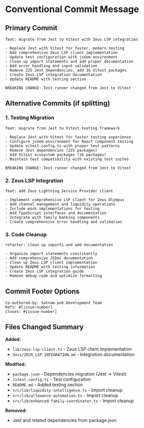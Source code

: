 # Conventional Commit Message

## Primary Commit

```
feat: migrate from Jest to Vitest with Zeus LSP integration

- Replace Jest with Vitest for faster, modern testing
- Add comprehensive Zeus LSP client implementation
- Update test configuration with jsdom environment
- Clean up import statements and add proper documentation
- Add error handling and input validation
- Remove 225 Jest dependencies, add 16 Vitest packages
- Create Zeus LSP integration documentation
- Update README with testing section

BREAKING CHANGE: Test runner changed from Jest to Vitest
```

## Alternative Commits (if splitting)

### 1. Testing Migration

```
feat: migrate from Jest to Vitest testing framework

- Replace Jest with Vitest for faster testing experience
- Configure jsdom environment for React component testing
- Update vitest.config.ts with proper test patterns
- Remove Jest dependencies (225 packages)
- Add Vitest ecosystem packages (16 packages)
- Maintain test compatibility with existing test suites

BREAKING CHANGE: Test runner changed from Jest to Vitest
```

### 2. Zeus LSP Integration

```
feat: add Zeus Lightning Service Provider client

- Implement comprehensive LSP client for Zeus Olympus
- Add channel management and liquidity operations
- Include mock implementations for testing
- Add TypeScript interfaces and documentation
- Integrate with family banking components
- Create comprehensive error handling and validation
```

### 3. Code Cleanup

```
refactor: clean up imports and add documentation

- Organize import statements consistently
- Add comprehensive JSDoc documentation
- Clean up Zeus LSP client implementation
- Update README with testing information
- Create Zeus LSP integration guide
- Remove debug code and optimize formatting
```

## Commit Footer Options

```
Co-authored-by: Satnam.pub Development Team
Refs: #[issue-number]
Closes: #[issue-number]
```

## Files Changed Summary

**Added:**

- `lib/zeus-lsp-client.ts` - Zeus LSP client implementation
- `docs/ZEUS_LSP_INTEGRATION.md` - Integration documentation

**Modified:**

- `package.json` - Dependencies migration (Jest → Vitest)
- `vitest.config.ts` - Test configuration
- `README.md` - Added testing section
- `src/lib/liquidity-intelligence.ts` - Import cleanup
- `src/lib/allowance-automation.ts` - Import cleanup
- `src/lib/enhanced-family-coordinator.ts` - Import cleanup

**Removed:**

- Jest and related dependencies from package.json
